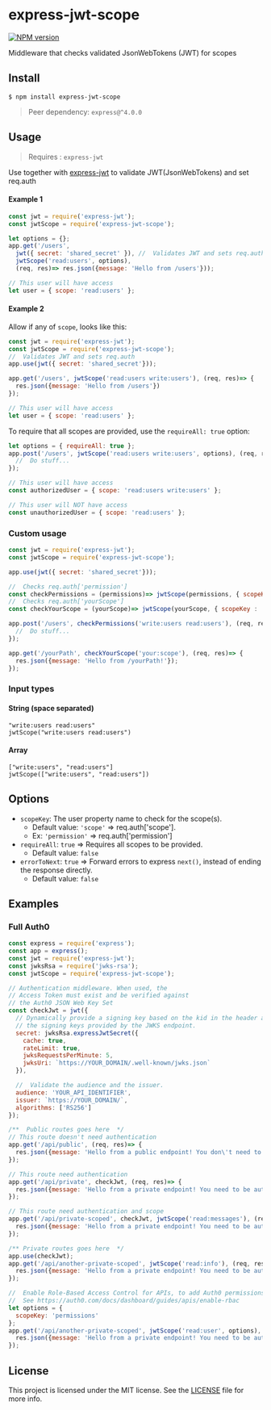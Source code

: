 # express-jwt-scope
[![NPM version](https://img.shields.io/npm/v/express-jwt-scope.svg)](https://www.npmjs.com/package/express-jwt-scope)

Middleware that checks validated JsonWebTokens (JWT) for scopes

## Install

    $ npm install express-jwt-scope

> Peer dependency: `express@^4.0.0`

## Usage

>Requires : `express-jwt`

Use together with [express-jwt](https://github.com/auth0/express-jwt) to validate JWT(JsonWebTokens) and set req.auth

#### Example 1
```javascript
const jwt = require('express-jwt');
const jwtScope = require('express-jwt-scope');

let options = {};
app.get('/users',
  jwt({ secret: 'shared_secret' }), //  Validates JWT and sets req.auth
  jwtScope('read:users', options),
  (req, res)=> res.json({message: 'Hello from /users'}));

// This user will have access
let user = { scope: 'read:users' };
```

#### Example 2
Allow if any of `scope`, looks like this:

```javascript
const jwt = require('express-jwt');
const jwtScope = require('express-jwt-scope');
//  Validates JWT and sets req.auth
app.use(jwt({ secret: 'shared_secret'}));

app.get('/users', jwtScope('read:users write:users'), (req, res)=> {
  res.json({message: 'Hello from /users'})
});

// This user will have access
let user = { scope: 'read:users' };
```

To require that all scopes are provided, use the `requireAll: true` option:

```javascript
let options = { requireAll: true };
app.post('/users', jwtScope('read:users write:users', options), (req, res)=> {
  //  Do stuff...
});

// This user will have access
const authorizedUser = { scope: 'read:users write:users' };

// This user will NOT have access
const unauthorizedUser = { scope: 'read:users' };
```

### Custom usage
```javascript
const jwt = require('express-jwt');
const jwtScope = require('express-jwt-scope');

app.use(jwt({ secret: 'shared_secret'}));

//  Checks req.auth['permission']
const checkPermissions = (permissions)=> jwtScope(permissions, { scopeKey : 'permissions', requireAll: true });
//  Checks req.auth['yourScope']
const checkYourScope = (yourScope)=> jwtScope(yourScope, { scopeKey : 'yourScope' });

app.post('/users', checkPermissions('write:users read:users'), (req, res)=> {
  //  Do stuff...
});

app.get('/yourPath', checkYourScope('your:scope'), (req, res)=> {
  res.json({message: 'Hello from /yourPath!'});
});
```

### Input types
#### String (space separated)

```
"write:users read:users"
jwtScope("write:users read:users")
```
#### Array

```
["write:users", "read:users"]
jwtScope(["write:users", "read:users"])
```

## Options

- `scopeKey`: The user property name to check for the scope(s). 
    -   Default value: `'scope'` => req.auth['scope'].
    -   Ex: `'permission'` => req.auth['permission']
- `requireAll`: `true` => Requires all scopes to be provided. 
    -   Default value: `false`
- `errorToNext`: `true` => Forward errors to express `next()`, instead of ending the response directly. 
    -   Default value: `false`
    
##  Examples
### Full Auth0
```js
const express = require('express');
const app = express();
const jwt = require('express-jwt');
const jwksRsa = require('jwks-rsa');
const jwtScope = require('express-jwt-scope');

// Authentication middleware. When used, the
// Access Token must exist and be verified against
// the Auth0 JSON Web Key Set
const checkJwt = jwt({
  // Dynamically provide a signing key based on the kid in the header and 
  // the signing keys provided by the JWKS endpoint.
  secret: jwksRsa.expressJwtSecret({
    cache: true,
    rateLimit: true,
    jwksRequestsPerMinute: 5,
    jwksUri: `https://YOUR_DOMAIN/.well-known/jwks.json`
  }),

  //  Validate the audience and the issuer.
  audience: 'YOUR_API_IDENTIFIER',
  issuer: `https://YOUR_DOMAIN/`,
  algorithms: ['RS256']
});

/**  Public routes goes here  */
// This route doesn't need authentication
app.get('/api/public', (req, res)=> {
  res.json({message: 'Hello from a public endpoint! You don\'t need to be authenticated to see this.'});
});

// This route need authentication
app.get('/api/private', checkJwt, (req, res)=> {
  res.json({message: 'Hello from a private endpoint! You need to be authenticated to see this.'});
});

// This route need authentication and scope
app.get('/api/private-scoped', checkJwt, jwtScope('read:messages'), (req, res)=> {
  res.json({message: 'Hello from a private endpoint! You need to be authenticated and have a req.auth.scope of read:messages to see this.'});
});

/** Private routes goes here  */
app.use(checkJwt);
app.get('/api/another-private-scoped', jwtScope('read:info'), (req, res)=> {
  res.json({message: 'Hello from a private endpoint! You need to be authenticated and have `read:info` included in req.auth.scope to see this.'});
});

//  Enable Role-Based Access Control for APIs, to add Auth0 permissions in the access token.
//  See https://auth0.com/docs/dashboard/guides/apis/enable-rbac
let options = {
  scopeKey: 'permissions'
};
app.get('/api/another-private-scoped', jwtScope('read:user', options), (req, res)=> {
  res.json({message: 'Hello from a private endpoint! You need to be authenticated and have `read:user` included in req.auth["permission"] to see this.'});
});

```

## License

This project is licensed under the MIT license. See the [LICENSE](LICENSE) file for more info.